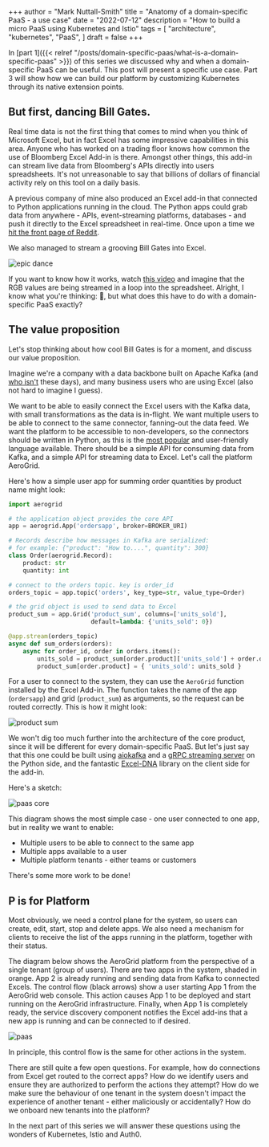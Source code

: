 +++
author = "Mark Nuttall-Smith"
title = "Anatomy of a domain-specific PaaS - a use case"
date = "2022-07-12"
description = "How to build a micro PaaS using Kubernetes and Istio"
tags = [
    "architecture",
    "kubernetes",
    "PaaS",
]
draft = false
+++

In [part 1]({{< relref "/posts/domain-specific-paas/what-is-a-domain-specific-paas" >}}) of this series we discussed why and when a domain-specific PaaS can be useful. 
This post will present a specific use case.
Part 3 will show how we can build our platform by customizing Kubernetes through its native extension points. 

## But first, dancing Bill Gates.

Real time data is not the first thing that comes to mind when you think of Microsoft Excel, but in fact Excel has some impressive capabilities in this area.
Anyone who has worked on a trading floor knows how common the use of Bloomberg Excel Add-in is there.
Amongst other things, this add-in can stream live data from Bloomberg's APIs directly into users spreadsheets.
It's not unreasonable to say that billions of dollars of financial activity rely on this tool on a daily basis.

A previous company of mine also produced an Excel add-in that connected to Python applications running in the cloud.
The Python apps could grab data from anywhere - APIs, event-streaming platforms, databases - and push it directly to the Excel spreadsheet in real-time.
Once upon a time we [hit the front page of Reddit](https://www.reddit.com/r/dataisbeautiful/comments/8ddmui/real_time_stock_dashboard_in_excel_oc). 

We also managed to stream a grooving Bill Gates into Excel. 

![epic dance](/images/epic-dance.gif)

If you want to know how it works, watch [this video](https://www.youtube.com/watch?v=UBX2QQHlQ_I) and imagine that the RGB values are being streamed in a loop into the spreadsheet. Alright, I know what you're thinking: 🤯, but what does this have to do with a domain-specific PaaS exactly? 

## The value proposition

Let's stop thinking about how cool Bill Gates is for a moment, and discuss our value proposition. 

Imagine we're a company with a data backbone built on Apache Kafka (and [who isn't](https://kafka.apache.org/powered-by) these days), and many business users who are using Excel (also not hard to imagine I guess).

We want to be able to easily connect the Excel users with the Kafka data, with small transformations as the data is in-flight. We want multiple users to be able to connect to the same connector, fanning-out the data feed. 
We want the platform to be accessible to non-developers, so the connectors should be written in Python, as this is the [most popular](https://statisticstimes.com/tech/top-computer-languages.php) and user-friendly language available. 
There should be a simple API for consuming data from Kafka, and a simple API for streaming data to Excel.
Let's call the platform AeroGrid. 

Here's how a simple user app for summing order quantities by product name might look:

```python
import aerogrid

# the application object provides the core API   
app = aerogrid.App('ordersapp', broker=BROKER_URI)

# Records describe how messages in Kafka are serialized:
# for example: {"product": "How to....", quantity": 300}
class Order(aerogrid.Record):
    product: str
    quantity: int

# connect to the orders topic. key is order_id
orders_topic = app.topic('orders', key_type=str, value_type=Order)

# the grid object is used to send data to Excel 
product_sum = app.Grid('product_sum', columns=['units_sold'], 
                       default=lambda: {'units_sold': 0})

@app.stream(orders_topic)
async def sum_orders(orders):
    async for order_id, order in orders.items():
        units_sold = product_sum[order.product]['units_sold'] + order.quantity
        product_sum[order.product] = { 'units_sold': units_sold }
```

For a user to connect to the system, they can use the `AeroGrid` function installed by the Excel Add-in.
The function takes the name of the app (`ordersapp`) and grid (`product_sum`) as arguments, so the request can be routed correctly.
This is how it might look:

![product sum](/images/product_sum.gif)

We won't dig too much further into the architecture of the core product, since it will be different for every domain-specific PaaS.
But let's just say that this one could be built using [aiokafka](https://github.com/aio-libs/aiokafka) and a [gRPC streaming server](https://grpc.io/docs/what-is-grpc/core-concepts/#server-streaming-rpc) on the Python side, and the fantastic [Excel-DNA](https://github.com/Excel-DNA/ExcelDna) library on the client side for the add-in.

Here's a sketch:

![paas core](/images/paas-core.png)

This diagram shows the most simple case - one user connected to one app, but in reality we want to enable:

- Multiple users to be able to connect to the same app
- Multiple apps available to a user
- Multiple platform tenants - either teams or customers

There's some more work to be done!

## P is for Platform

Most obviously, we need a control plane for the system, so users can create, edit, start, stop and delete apps.
We also need a mechanism for clients to receive the list of the apps running in the platform, together with their status.

The diagram below shows the AeroGrid platform from the perspective of a single tenant (group of users).
There are two apps in the system, shaded in orange.
App 2 is already running and sending data from Kafka to connected Excels.
The control flow (black arrows) show a user starting App 1 from the AeroGrid web console. 
This action causes App 1 to be deployed and start running on the AeroGrid infrastructure.
Finally, when App 1 is completely ready, the service discovery component notifies the Excel add-ins that a new app is running and can be connected to if desired.

![paas](/images/paas.png)

In principle, this control flow is the same for other actions in the system.

There are still quite a few open questions. 
For example, how do connections from Excel get routed to the correct apps?
How do we identify users and ensure they are authorized to perform the actions they attempt? 
How do we make sure the behaviour of one tenant in the system doesn't impact the experience of another tenant - either maliciously or accidentally?
How do we onboard new tenants into the platform? 

In the next part of this series we will answer these questions using the wonders of Kubernetes, Istio and Auth0.